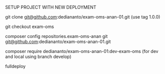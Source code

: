 SETUP PROJECT WITH NEW DEPLOYMENT

git clone git@github.com:dediananto/exam-oms-anan-01.git (use tag 1.0.0)

git checkout exam-oms


composer config repositories.exam-oms-anan git git@github.com:dediananto/exam-oms-anan-01.git


composer require dediananto/exam-oms-anan-01:dev-exam-oms (for dev and local using branch develop)


fulldeploy
